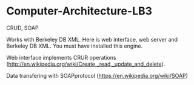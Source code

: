 # Computer-Architecture-LB3

CRUD, SOAP

Works with Berkeley DB XML. Here is web interface, web server and Berkeley DB XML. You must have installed this engine.

Web interface implements CRUR operations (http://en.wikipedia.org/wiki/Create,_read,_update_and_delete).

Data transfering with SOAPprotocol (https://en.wikipedia.org/wiki/SOAP)
